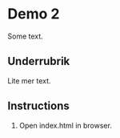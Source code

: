 # Demo 2

Some text.

## Underrubrik

Lite mer text.

## Instructions

1. Open index.html in browser.
